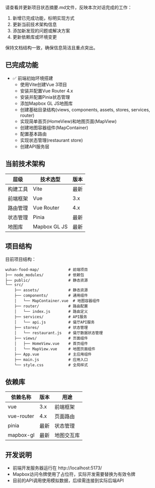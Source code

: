 请查看并更新项目状态摘要.md文件，反映本次对话完成的工作：
1. 新增已完成功能，标明实现方式
2. 更新当前技术架构信息
3. 添加新发现的问题或解决方案
4. 更新依赖库或环境变更

保持文档结构一致，确保信息简洁且重点突出。

## 已完成功能

- ✅ 前端初始环境搭建
  - 使用Vite创建Vue 3项目
  - 安装并配置Vue Router 4.x
  - 安装并配置Pinia状态管理
  - 添加Mapbox GL JS地图库
  - 创建基础目录结构(views, components, assets, stores, services, router)
  - 实现简单首页(HomeView)和地图页面(MapView)
  - 创建地图容器组件(MapContainer)
  - 配置基本路由
  - 实现状态管理(restaurant store)
  - 创建API服务层

## 当前技术架构

| 层级 | 技术选型 | 版本 |
|------|----------|------|
| 构建工具 | Vite | 最新 |
| 前端框架 | Vue | 3.x |
| 路由管理 | Vue Router | 4.x |
| 状态管理 | Pinia | 最新 |
| 地图库 | Mapbox GL JS | 最新 |

## 项目结构

目前项目结构：
```
wuhan-food-map/             # 前端项目
├── node_modules/           # 依赖包
├── public/                 # 静态资源
└── src/
    ├── assets/             # 静态资源
    ├── components/         # 通用组件
    │   └── MapContainer.vue  # 地图容器组件
    ├── router/             # 路由配置
    │   └── index.js        # 路由定义
    ├── services/           # API服务
    │   └── api.js          # 餐厅API服务
    ├── stores/             # 状态管理
    │   └── restaurant.js   # 餐厅数据状态管理
    ├── views/              # 页面组件
    │   ├── HomeView.vue    # 首页组件
    │   └── MapView.vue     # 地图页面组件
    ├── App.vue             # 主应用组件
    ├── main.js             # 应用入口
    └── style.css           # 全局样式
```

## 依赖库

| 依赖名称 | 版本 | 用途 |
|----------|------|------|
| vue | 3.x | 前端框架 |
| vue-router | 4.x | 页面路由 |
| pinia | 最新 | 状态管理 |
| mapbox-gl | 最新 | 地图交互库 |

## 开发说明
- 前端开发服务器运行在 http://localhost:5173/
- Mapbox访问令牌使用了占位符，实际开发需要替换为有效令牌
- 目前的API调用使用模拟数据，后续需连接到实际后端API